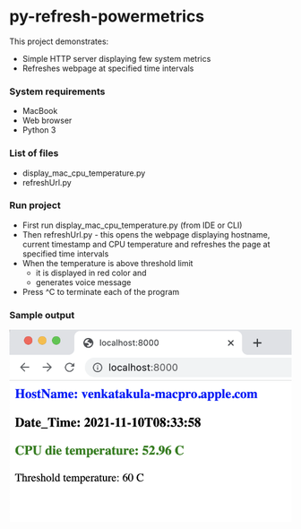 # py-refresh-powermetrics
This project demonstrates:
+ Simple HTTP server displaying few system metrics
+ Refreshes webpage at specified time intervals

### System requirements
+ MacBook
+ Web browser
+ Python 3

### List of files
+ display_mac_cpu_temperature.py
+ refreshUrl.py

### Run project
+ First run display_mac_cpu_temperature.py (from IDE or CLI)
+ Then refreshUrl.py - this opens the webpage displaying hostname, current timestamp and CPU temperature and refreshes the page at specified time intervals
+ When the temperature is above threshold limit
   - it is displayed in red color and
   - generates voice message
+ Press ^C to terminate each of the program

### Sample output
![Display system metrics](display_system_metrics.png)
